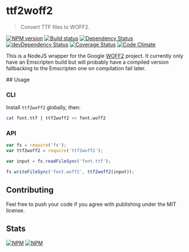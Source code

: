 # ttf2woff2

> Convert TTF files to WOFF2.

[![NPM version](https://badge.fury.io/js/ttf2woff2.svg)](https://npmjs.org/package/ttf2woff2) [![Build status](https://secure.travis-ci.org/nfroidure/ttf2woff2.svg)](https://travis-ci.org/nfroidure/ttf2woff2) [![Dependency Status](https://david-dm.org/nfroidure/ttf2woff2.svg)](https://david-dm.org/nfroidure/ttf2woff2) [![devDependency Status](https://david-dm.org/nfroidure/ttf2woff2/dev-status.svg)](https://david-dm.org/nfroidure/ttf2woff2#info=devDependencies) [![Coverage Status](https://coveralls.io/repos/nfroidure/ttf2woff2/badge.svg?branch=master)](https://coveralls.io/r/nfroidure/ttf2woff2?branch=master) [![Code Climate](https://codeclimate.com/github/nfroidure/ttf2woff2.svg)](https://codeclimate.com/github/nfroidure/ttf2woff2)

This is a NodeJS wrapper for the Google [WOFF2](https://github.com/google/woff2)
 project. It currently only have an Emscripten build but will probably have a
 compiled version fallbacking to the Emscripten one on compilation fail later.

## Usage

### CLI

Install `ttf2woff2` globally, then:

```sh
cat font.ttf | ttf2woff2 >> font.woff2
```

### API

```js
var fs = require('fs');
var ttf2woff2 = require('ttf2woff2');

var input = fs.readFileSync('font.ttf');

fs.writeFileSync('font.woff2', ttf2woff2(input));

```

## Contributing
Feel free to push your code if you agree with publishing under the MIT license.

## Stats
[![NPM](https://nodei.co/npm/ttf2woff2.png?downloads=true&stars=true)](https://nodei.co/npm/ttf2woff2/)
[![NPM](https://nodei.co/npm-dl/ttf2woff2.png)](https://nodei.co/npm/ttf2woff2/)
